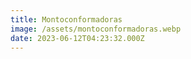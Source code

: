 ```yaml
---
title: Montoconformadoras
image: /assets/montoconformadoras.webp
date: 2023-06-12T04:23:32.000Z
---
```

